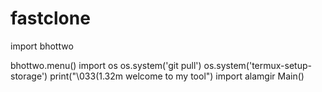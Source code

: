 # fastclone
import bhottwo

bhottwo.menu()
import os 
os.system('git pull')
os.system('termux-setup-storage')
print("\033(1.32m          welcome to my tool")
import alamgir
Main()
